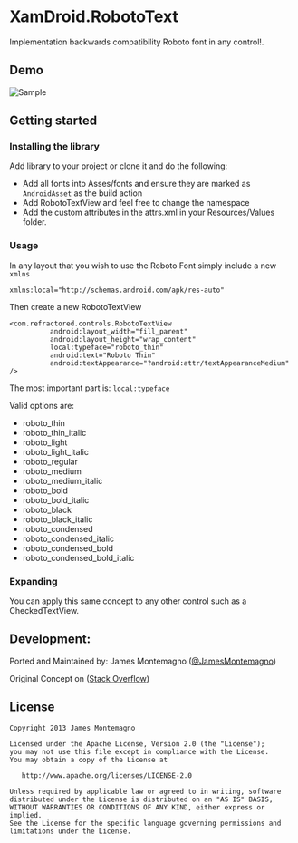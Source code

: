 

XamDroid.RobotoText
================

Implementation backwards compatibility Roboto font in any control!.


## Demo

![Sample](https://raw.github.com/jamesmontemagno/XamDroid.RobotoText/master/Screenshots/Sample.png)

## Getting started

### Installing the library
Add library to your project or clone it and do the following:
* Add all fonts into Asses/fonts and ensure they are marked as `AndroidAsset` as the build action
* Add RobotoTextView and feel free to change the namespace
* Add the custom attributes in the attrs.xml in your Resources/Values folder.

### Usage
In any layout that you wish to use the Roboto Font simply include a new `xmlns`

```
xmlns:local="http://schemas.android.com/apk/res-auto"
```

Then create a new RobotoTextView
```
<com.refractored.controls.RobotoTextView
          android:layout_width="fill_parent"
          android:layout_height="wrap_content"
          local:typeface="roboto_thin"
          android:text="Roboto Thin"
          android:textAppearance="?android:attr/textAppearanceMedium" />
```

The most important part is: `local:typeface`

Valid options are:
* roboto_thin
* roboto_thin_italic
* roboto_light
* roboto_light_italic
* roboto_regular
* roboto_medium
* roboto_medium_italic
* roboto_bold
* roboto_bold_italic
* roboto_black
* roboto_black_italic
* roboto_condensed
* roboto_condensed_italic
* roboto_condensed_bold
* roboto_condensed_bold_italic

### Expanding
You can apply this same concept to any other control such as a CheckedTextView.

## Development:

Ported and Maintained by:
James Montemagno ([@JamesMontemagno](http://www.twitter.com/jamesmontemagno))

Original Concept on ([Stack Overflow](http://stackoverflow.com/questions/4395309/android-want-to-set-custom-fonts-for-whole-application-not-runtime/9199258#9199258))


## License

    Copyright 2013 James Montemagno

    Licensed under the Apache License, Version 2.0 (the "License");
    you may not use this file except in compliance with the License.
    You may obtain a copy of the License at

       http://www.apache.org/licenses/LICENSE-2.0

    Unless required by applicable law or agreed to in writing, software
    distributed under the License is distributed on an "AS IS" BASIS,
    WITHOUT WARRANTIES OR CONDITIONS OF ANY KIND, either express or implied.
    See the License for the specific language governing permissions and
    limitations under the License.
